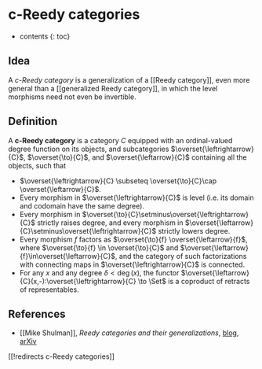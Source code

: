 # c-Reedy categories

* contents
{: toc}

## Idea

A *c-Reedy category* is a generalization of a [[Reedy category]], even more general than a [[generalized Reedy category]], in which the level morphisms need not even be invertible.

## Definition

A **c-Reedy category** is a category $C$ equipped with an ordinal-valued degree function on its objects, and subcategories $\overset{\leftrightarrow}{C}$, $\overset{\to}{C}$, and $\overset{\leftarrow}{C}$ containing all the objects, such that

* $\overset{\leftrightarrow}{C} \subseteq \overset{\to}{C}\cap \overset{\leftarrow}{C}$.
* Every morphism in $\overset{\leftrightarrow}{C}$ is level (i.e. its domain and codomain have the same degree).
* Every morphism in $\overset{\to}{C}\setminus\overset{\leftrightarrow}{C}$ strictly raises degree, and every morphism in $\overset{\leftarrow}{C}\setminus\overset{\leftrightarrow}{C}$ strictly lowers degree.
* Every morphism $f$ factors as $\overset{\to}{f} \overset{\leftarrow}{f}$, where $\overset{\to}{f} \in \overset{\to}{C}$ and $\overset{\leftarrow}{f}\in\overset{\leftarrow}{C}$, and the category of such factorizations with connecting maps in $\overset{\leftrightarrow}{C}$ is connected.
* For any $x$ and any degree $\delta\lt\deg(x)$, the functor $\overset{\leftarrow}{C}(x,-):\overset{\leftrightarrow}{C} \to \Set$ is a coproduct of retracts of representables.

## References

* [[Mike Shulman]], *Reedy categories and their generalizations*, [blog](https://golem.ph.utexas.edu/category/2015/06/what_is_a_reedy_category.html), [arXiv](http://arxiv.org/abs/1507.01065)

[[!redirects c-Reedy categories]]
